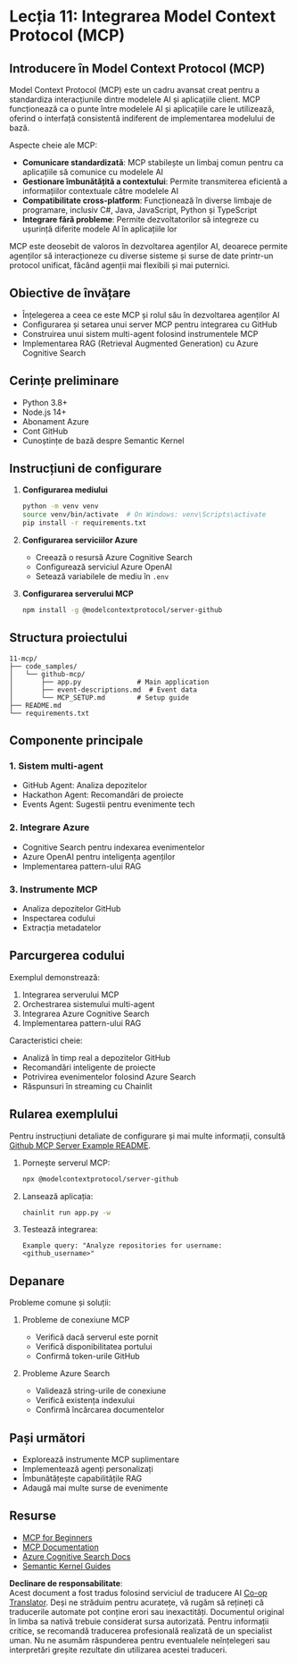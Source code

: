 <!--
CO_OP_TRANSLATOR_METADATA:
{
  "original_hash": "bbce3572338711aeab758506379ab716",
  "translation_date": "2025-07-12T13:50:40+00:00",
  "source_file": "11-mcp/README.md",
  "language_code": "ro"
}
-->
# Lecția 11: Integrarea Model Context Protocol (MCP)

## Introducere în Model Context Protocol (MCP)

Model Context Protocol (MCP) este un cadru avansat creat pentru a standardiza interacțiunile dintre modelele AI și aplicațiile client. MCP funcționează ca o punte între modelele AI și aplicațiile care le utilizează, oferind o interfață consistentă indiferent de implementarea modelului de bază.

Aspecte cheie ale MCP:

- **Comunicare standardizată**: MCP stabilește un limbaj comun pentru ca aplicațiile să comunice cu modelele AI
- **Gestionare îmbunătățită a contextului**: Permite transmiterea eficientă a informațiilor contextuale către modelele AI
- **Compatibilitate cross-platform**: Funcționează în diverse limbaje de programare, inclusiv C#, Java, JavaScript, Python și TypeScript
- **Integrare fără probleme**: Permite dezvoltatorilor să integreze cu ușurință diferite modele AI în aplicațiile lor

MCP este deosebit de valoros în dezvoltarea agenților AI, deoarece permite agenților să interacționeze cu diverse sisteme și surse de date printr-un protocol unificat, făcând agenții mai flexibili și mai puternici.

## Obiective de învățare
- Înțelegerea a ceea ce este MCP și rolul său în dezvoltarea agenților AI
- Configurarea și setarea unui server MCP pentru integrarea cu GitHub
- Construirea unui sistem multi-agent folosind instrumentele MCP
- Implementarea RAG (Retrieval Augmented Generation) cu Azure Cognitive Search

## Cerințe preliminare
- Python 3.8+
- Node.js 14+
- Abonament Azure
- Cont GitHub
- Cunoștințe de bază despre Semantic Kernel

## Instrucțiuni de configurare

1. **Configurarea mediului**
   ```bash
   python -m venv venv
   source venv/bin/activate  # On Windows: venv\Scripts\activate
   pip install -r requirements.txt
   ```

2. **Configurarea serviciilor Azure**
   - Creează o resursă Azure Cognitive Search
   - Configurează serviciul Azure OpenAI
   - Setează variabilele de mediu în `.env`

3. **Configurarea serverului MCP**
   ```bash
   npm install -g @modelcontextprotocol/server-github
   ```

## Structura proiectului

```
11-mcp/
├── code_samples/
│   └── github-mcp/
│       ├── app.py              # Main application
│       ├── event-descriptions.md  # Event data
│       └── MCP_SETUP.md        # Setup guide
├── README.md
└── requirements.txt
```

## Componente principale

### 1. Sistem multi-agent
- GitHub Agent: Analiza depozitelor
- Hackathon Agent: Recomandări de proiecte
- Events Agent: Sugestii pentru evenimente tech

### 2. Integrare Azure
- Cognitive Search pentru indexarea evenimentelor
- Azure OpenAI pentru inteligența agenților
- Implementarea pattern-ului RAG

### 3. Instrumente MCP
- Analiza depozitelor GitHub
- Inspectarea codului
- Extracția metadatelor

## Parcurgerea codului

Exemplul demonstrează:
1. Integrarea serverului MCP
2. Orchestrarea sistemului multi-agent
3. Integrarea Azure Cognitive Search
4. Implementarea pattern-ului RAG

Caracteristici cheie:
- Analiză în timp real a depozitelor GitHub
- Recomandări inteligente de proiecte
- Potrivirea evenimentelor folosind Azure Search
- Răspunsuri în streaming cu Chainlit

## Rularea exemplului

Pentru instrucțiuni detaliate de configurare și mai multe informații, consultă [Github MCP Server Example README](./code_samples/github-mcp/README.md).

1. Pornește serverul MCP:
   ```bash
   npx @modelcontextprotocol/server-github
   ```

2. Lansează aplicația:
   ```bash
   chainlit run app.py -w
   ```

3. Testează integrarea:
   ```
   Example query: "Analyze repositories for username: <github_username>"
   ```

## Depanare

Probleme comune și soluții:
1. Probleme de conexiune MCP
   - Verifică dacă serverul este pornit
   - Verifică disponibilitatea portului
   - Confirmă token-urile GitHub

2. Probleme Azure Search
   - Validează string-urile de conexiune
   - Verifică existența indexului
   - Confirmă încărcarea documentelor

## Pași următori
- Explorează instrumente MCP suplimentare
- Implementează agenți personalizați
- Îmbunătățește capabilitățile RAG
- Adaugă mai multe surse de evenimente

## Resurse
- [MCP for Beginners](https://aka.ms/mcp-for-beginners)  
- [MCP Documentation](https://github.com/microsoft/semantic-kernel/tree/main/python/semantic-kernel/semantic_kernel/connectors/mcp)
- [Azure Cognitive Search Docs](https://learn.microsoft.com/azure/search/)
- [Semantic Kernel Guides](https://learn.microsoft.com/semantic-kernel/)

**Declinare de responsabilitate**:  
Acest document a fost tradus folosind serviciul de traducere AI [Co-op Translator](https://github.com/Azure/co-op-translator). Deși ne străduim pentru acuratețe, vă rugăm să rețineți că traducerile automate pot conține erori sau inexactități. Documentul original în limba sa nativă trebuie considerat sursa autorizată. Pentru informații critice, se recomandă traducerea profesională realizată de un specialist uman. Nu ne asumăm răspunderea pentru eventualele neînțelegeri sau interpretări greșite rezultate din utilizarea acestei traduceri.